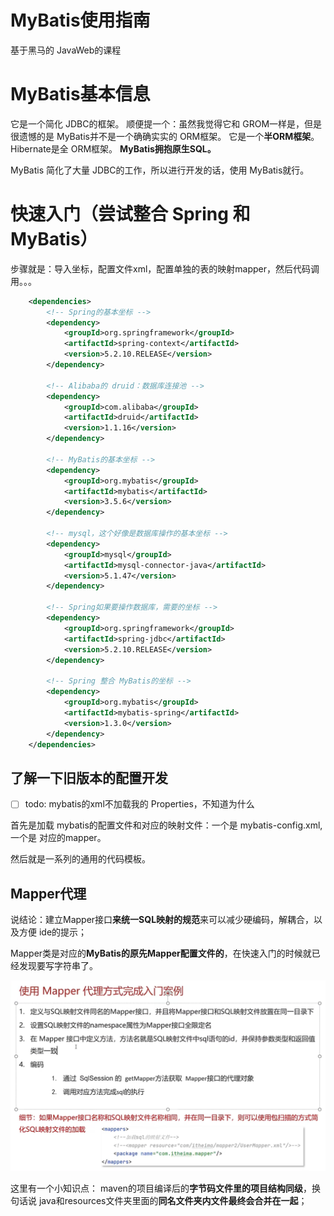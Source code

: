 # MyBatis使用指南
基于黑马的 JavaWeb的课程
# MyBatis基本信息
它是一个简化 JDBC的框架。
顺便提一个：虽然我觉得它和 GROM一样是，但是很遗憾的是 MyBatis并不是一个确确实实的 ORM框架。
它是一个**半ORM框架**。 Hibernate是全 ORM框架。
**MyBatis拥抱原生SQL。**

MyBatis 简化了大量 JDBC的工作，所以进行开发的话，使用 MyBatis就行。

# 快速入门（尝试整合 Spring 和 MyBatis）
步骤就是：导入坐标，配置文件xml，配置单独的表的映射mapper，然后代码调用。。。

```xml
    <dependencies>
        <!-- Spring的基本坐标 -->
        <dependency>
            <groupId>org.springframework</groupId>
            <artifactId>spring-context</artifactId>
            <version>5.2.10.RELEASE</version>
        </dependency>

        <!-- Alibaba的 druid：数据库连接池 -->
        <dependency>
            <groupId>com.alibaba</groupId>
            <artifactId>druid</artifactId>
            <version>1.1.16</version>
        </dependency>

        <!-- MyBatis的基本坐标 -->
        <dependency>
            <groupId>org.mybatis</groupId>
            <artifactId>mybatis</artifactId>
            <version>3.5.6</version>
        </dependency>

        <!-- mysql，这个好像是数据库操作的基本坐标 -->
        <dependency>
            <groupId>mysql</groupId>
            <artifactId>mysql-connector-java</artifactId>
            <version>5.1.47</version>
        </dependency>

        <!-- Spring如果要操作数据库，需要的坐标 -->
        <dependency>
            <groupId>org.springframework</groupId>
            <artifactId>spring-jdbc</artifactId>
            <version>5.2.10.RELEASE</version>
        </dependency>

        <!-- Spring 整合 MyBatis的坐标 -->
        <dependency>
            <groupId>org.mybatis</groupId>
            <artifactId>mybatis-spring</artifactId>
            <version>1.3.0</version>
        </dependency>
    </dependencies>

```

## 了解一下旧版本的配置开发
+ [ ] todo: mybatis的xml不加载我的 Properties，不知道为什么

首先是加载 mybatis的配置文件和对应的映射文件：一个是 mybatis-config.xml, 一个是 对应的mapper。

然后就是一系列的通用的代码模板。

## Mapper代理
说结论：建立Mapper接口**来统一SQL映射的规范**来可以减少硬编码，解耦合，以及方便 ide的提示；

Mapper类是对应的**MyBatis的原先Mapper配置文件的**，在快速入门的时候就已经发现要写字符串了。

![Img](./res/drawable/MyBatis使用代理开发的步骤.png)

这里有一个小知识点：
maven的项目编译后的**字节码文件里的项目结构同级**，换句话说 java和resources文件夹里面的**同名文件夹内文件最终会合并在一起**；

